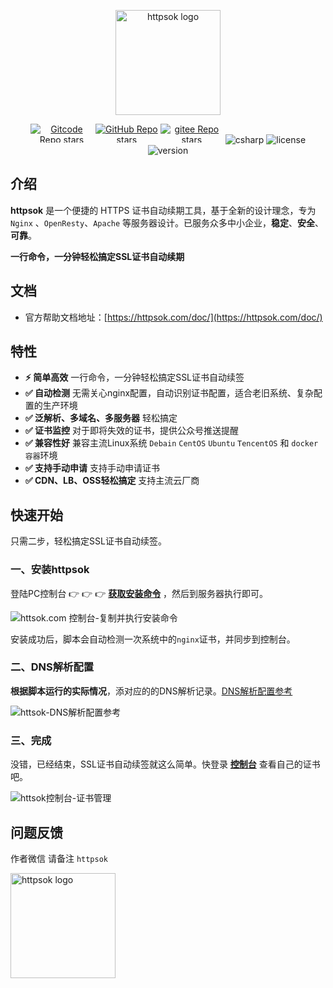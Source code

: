 <p align="center"><a href="https://httpsok.com/doc/" target="_blank"><img width="168" src="https://cdn.httpsok.com/doc/assets/httpsok-logo.png" alt="httpsok logo"></a></p>

<p align="center">
  <a href="https://gitcode.com/httpsok/httpsok" class="link github-link" target="_blank"><img style="max-width: 100px; max-height: 30px;" alt="Gitcode Repo stars" src="https://gitcode.com/httpsok/httpsok/star/badge.svg"></a>
  <a href="https://github.com/httpsok/httpsok" class="link github-link" target="_blank"><img style="max-width: 100px; max-height: 30px;" alt="GitHub Repo stars" src="https://img.shields.io/github/stars/httpsok/httpsok?style=social"></a>
  <a href="https://gitee.com/httpsok/httpsok" class="link gitee-link" target="_blank"><img style="max-width: 100px; max-height: 30px;" alt="gitee Repo stars" src="https://gitee.com/httpsok/httpsok/badge/star.svg"></a>
  <img style="max-width: 100px; max-height: 30px;" alt="csharp" src="https://img.shields.io/badge/language-shell-brightgreen.svg">
  <img style="max-width: 100px; max-height: 30px;"alt="license" src="https://img.shields.io/badge/license-MIT-blue.svg">
  <img style="max-width: 100px; max-height: 30px;"alt="version" src="https://img.shields.io/badge/version-1.18.0-brightgreen">
</p>

## 介绍

**httpsok** 是一个便捷的 HTTPS 证书自动续期工具，基于全新的设计理念，专为 `Nginx` 、`OpenResty`、`Apache` 等服务器设计。已服务众多中小企业，**稳定**、**安全**、**可靠**。

**一行命令，一分钟轻松搞定SSL证书自动续期**

## 文档

- 官方帮助文档地址：[https://httpsok.com/doc/](https://httpsok.com/doc/)

## 特性

- **⚡️ 简单高效** 一行命令，一分钟轻松搞定SSL证书自动续签
- **✅ 自动检测** 无需关心nginx配置，自动识别证书配置，适合老旧系统、复杂配置的生产环境
- **✅ 泛解析、多域名、多服务器** 轻松搞定
- **✅ 证书监控** 对于即将失效的证书，提供公众号推送提醒
- **✅ 兼容性好** 兼容主流Linux系统 `Debain` `CentOS` `Ubuntu` `TencentOS` 和 `docker容器`环境
- **✅ 支持手动申请** 支持手动申请证书
- **✅ CDN、LB、OSS轻松搞定** 支持主流云厂商


## 快速开始

只需二步，轻松搞定SSL证书自动续签。

### 一、安装httpsok

登陆PC控制台 👉 👉 👉 **[获取安装命令](https://httpsok.com/p/4c9n)** ，然后到服务器执行即可。

![httsok.com 控制台-复制并执行安装命令](https://cdn.httpsok.com/doc/assets/guide/image-20241124012814210.png)


安装成功后，脚本会自动检测一次系统中的`nginx`证书，并同步到控制台。

### 二、DNS解析配置

**根据脚本运行的实际情况**，添对应的的DNS解析记录。[DNS解析配置参考](https://httpsok.com/doc/guide/dns.html)

![httsok-DNS解析配置参考](https://cdn.httpsok.com/doc/assets/guide/image-20250115041129964.png)

### 三、完成

没错，已经结束，SSL证书自动续签就这么简单。快登录 **[控制台](https://httpsok.com/?p=4c9n)** 查看自己的证书吧。


![httsok控制台-证书管理](https://cdn.httpsok.com/doc/assets/guide/image-20241029115047877.png)


## 问题反馈

作者微信 请备注 `httpsok`

<img width="168" src="https://cdn.httpsok.com/doc/assets/qrcode.png" alt="httpsok logo">
